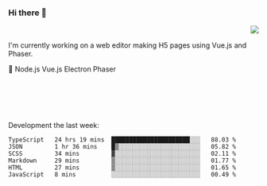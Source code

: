 ### Hi there 👋

<img align="right" src="https://github-readme-stats.vercel.app/api?username=jasonpanggo"/>

<br>
<p align="left">
I'm currently working on a web editor making H5 pages using Vue.js and Phaser.
</p>
<p align="left">
📖 Node.js Vue.js Electron Phaser
</p>
<br>
<br>
<br>
<br>

Development the last week:
<!--START_SECTION:waka-->

```text
TypeScript   24 hrs 19 mins  ██████████████████████░░░   88.03 %
JSON         1 hr 36 mins    █▒░░░░░░░░░░░░░░░░░░░░░░░   05.82 %
SCSS         34 mins         ▓░░░░░░░░░░░░░░░░░░░░░░░░   02.11 %
Markdown     29 mins         ▒░░░░░░░░░░░░░░░░░░░░░░░░   01.77 %
HTML         27 mins         ▒░░░░░░░░░░░░░░░░░░░░░░░░   01.65 %
JavaScript   8 mins          ░░░░░░░░░░░░░░░░░░░░░░░░░   00.49 %
```

<!--END_SECTION:waka-->

<!--
**JASONPANGGO/jasonpanggo** is a ✨ _special_ ✨ repository because its `README.md` (this file) appears on your GitHub profile.

Here are some ideas to get you started:

- 🔭 I’m currently working on ...
- 🌱 I’m currently learning ...
- 👯 I’m looking to collaborate on ...
- 🤔 I’m looking for help with ...
- 💬 Ask me about ...
- 📫 How to reach me: ...
- 😄 Pronouns: ...
- ⚡ Fun fact: ...
-->
